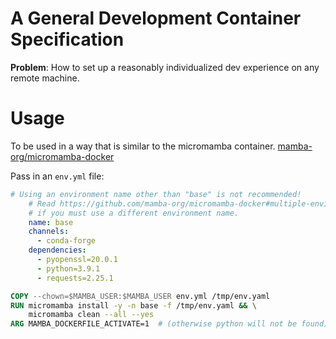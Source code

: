 # A General Development Container Specification
**Problem**: How to set up a reasonably individualized dev experience on any
remote machine.

# Usage
To be used in a way that is similar to the micromamba container.
[mamba-org/micromamba-docker](https://github.com/mamba-org/micromamba-docker)

Pass in an `env.yml` file:
```yaml
# Using an environment name other than "base" is not recommended!
    # Read https://github.com/mamba-org/micromamba-docker#multiple-environments
    # if you must use a different environment name.
    name: base
    channels:
      - conda-forge
    dependencies:
      - pyopenssl=20.0.1
      - python=3.9.1
      - requests=2.25.1
```

```Dockerfile
COPY --chown=$MAMBA_USER:$MAMBA_USER env.yml /tmp/env.yaml
RUN micromamba install -y -n base -f /tmp/env.yaml && \
    micromamba clean --all --yes
ARG MAMBA_DOCKERFILE_ACTIVATE=1  # (otherwise python will not be found)
```

